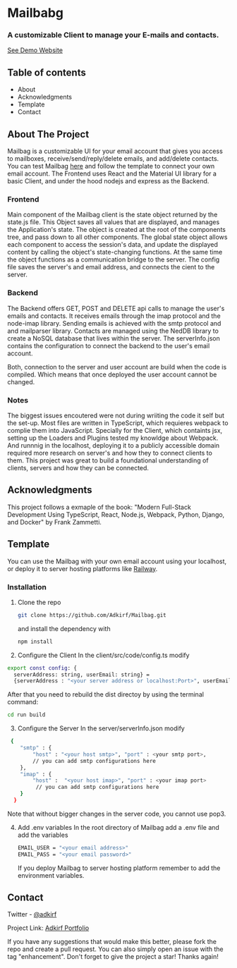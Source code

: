 # Mailbabg

### A customizable Client to manage your E-mails and contacts. 


[See Demo Website](https://mailbag-production.up.railway.app)

## Table of contents
* About
* Acknowledgments
* Template
* Contact


## About The Project

Mailbag is a customizable UI for your email account that gives you access to mailboxes, receive/send/reply/delete emails, and add/delete contacts. You can test  Mailbag [here](https://mailbag-production.up.railway.app) and follow the template to connect your own email account. The Frontend uses React and the Material UI library for a basic Client, and under the hood nodejs and express as the Backend. 

  ### Frontend 
  Main component of the Mailbag client is the state object returned by the state.js file. This Object saves all values that are displayed, and manages the Application's state. The object is created at the root of the components tree, and pass down to all other components. The global state object allows each component to access the session's data, and update the displayed content by calling the object's state-changing functions. At the same time the object functions as a communication bridge to the server. The config file saves the server's and email address, and connects the cient to the server. 
  
  ### Backend
  The Backend offers GET, POST and DELETE api calls to manage the user's emails and contacts. It receives emails through the imap protocol and the node-imap library. Sending emails is achieved with the smtp protocol and and mailparser library. Contacts are managed using the NedDB library to create a NoSQL database that lives within the server. The serverInfo.json contains the configuration to connect the backend to the user's email account. 
  
 Both, connection to the server and user account are build when the code is compiled. Which means that once deployed the user account cannot be changed. 
  
  ### Notes
  The biggest issues encoutered were not during wriiting the code it self but the set-up. Most files are written in TypeScript, which requieres webpack to complie them into JavaScript. Specially for the Client, which containts jsx, setting up the Loaders and Plugins tested my knowldge about Webpack. And runnnig in the localhost, deploying it to a publicly accessible domain required more research on server's and how they to connect clients to them. 
This project was great to build a foundational understanding of clients, servers and how they can be connected. 



## Acknowledgments

This project follows a exmaple of the book: "Modern Full-Stack Development Using TypeScript, React, Node.js, Webpack, Python, Django, and Docker" by Frank Zammetti. 
  


## Template

You can use the Mailbag with your own email account using your localhost, or deploy it to server hosting platforms like [Railway](https://railway.app).  

### Installation

1. Clone the repo
   ```sh
   git clone https://github.com/Adkirf/Mailbag.git
   ```
   and install the dependency with 
   ```sh
   npm install 
   ```
   
2. Configure the Client
  In the client/src/code/config.ts modify 
  ```sh
  export const config: {
    serverAddress: string, userEmail: string} = 
    {serverAddress : "<your server address or localhost:Port>", userEmail: "<your email address>"}
   ```
   After that you need to rebuild the dist directoy by using the terminal command: 
   ```sh
   cd run build
   ```
3. Configure the Server
  In the server/serverInfo.json modify 
  ```sh 
   {
      "smtp" : {
          "host" : "<your host smtp>", "port" : <your smtp port>,
          // you can add smtp configurations here
      },
      "imap" : {
          "host" :  "<your host imap>", "port" : <your imap port>
           // you can add smtp configurations here
      }
    }
   ```
   Note that without bigger changes in the server code, you cannot use pop3. 
   
4. Add .env variables
   In the root directory of Mailbag add a .env file and add the variables 
   ```sh
   EMAIL_USER = "<your email address>"
   EMAIL_PASS = "<your email password>"
   ```
   If you deploy Mailbag to server hosting platform remember to add the environment variables. 
   
  
  

## Contact

Twitter - [@adkirf](https://twitter.com/adkirf)

Project Link: [Adkirf Portfolio](https://portfolio-v2-nu-ivory.vercel.app/)

If you have any suggestions that would make this better, please fork the repo and create a pull request. You can also simply open an issue with the tag "enhancement".
Don't forget to give the project a star! Thanks again!


